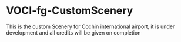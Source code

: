 # VOCI-fg-CustomScenery
This is the custom Scenery for Cochin international airport, it is under development and all credits will be given on completion
